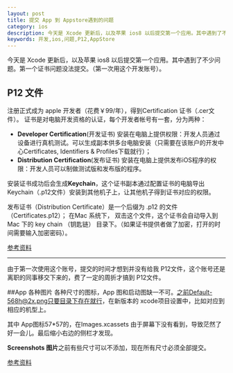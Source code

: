 ```yaml
---
layout: post
title: 提交 App 到 Appstore遇到的问题
category: ios
description: 今天是 Xcode 更新后，以及苹果 ios8 以后提交第一个应用。其中遇到了不少问题。第一个证书问题没法提交。第二个就是各种图片问题。
keywords: 开发,ios,问题,P12,AppStore
---  
```


今天是 Xcode 更新后，以及苹果 ios8 以后提交第一个应用。其中遇到了不少问题。第一个证书问题没法提交。（第一次用这个开发账号）。

## P12 文件 

注册正式成为 apple 开发者（花费￥99/年），得到Certification 证书（.cer文件）。 证书是对电脑开发资格的认证，每个开发者帐号有一套，分为两种： 

-  **Developer Certification**(开发证书) 安装在电脑上提供权限：开发人员通过设备进行真机测试。可以生成副本供多台电脑安装（只需要在该账户的开发中心Certificates, Identifiers & Profiles下载就行）；
- **Distribution Certification**(发布证书) 安装在电脑上提供发布iOS程序的权限：开发人员可以制做测试版和发布版的程序。

安装证书成功后会生成**Keychain**，这个证书副本通过配置证书的电脑导出Keychain（.p12文件）安装到其他机子上，让其他机子得到证书对应的权限。

发布证书（Distribution Certificate）是一个后缀为 .p12 的文件（Certificates.p12）； 在Mac 系统下， 双击这个文件，这个证书会自动导入到 Mac 下的 key chain （钥匙链） 目录下。（如果证书提供者做了加密，打开的时间需要输入加密密码）。

[参考资料](http://blog.csdn.net/gtncwy/article/details/8617788)

---
由于第一次使用这个账号，提交的时间才想到并没有给我 P12文件，这个账号还是离职的同事移交下来的，费了一定的周折才搞到 P12文件。

##App 各种图片
各种尺寸的图标，App 图和启动图缺一不可。之前Default-568h@2x.png只要目录下存在就行，在新版本的 xcode项目设置中，比如对应到相应的机型上。

其中 App图标57*57的，在Images.xcassets 由于屏幕下没有看到，导致茫然了好一会儿。最后缩小右边的侧栏才发现。

**Screenshots 图片**之前有些尺寸可以不添加，现在所有尺寸必须全部提交。

[参考资料](https://developer.apple.com/library/ios/documentation/UserExperience/Conceptual/MobileHIG/IconMatrix.html)


